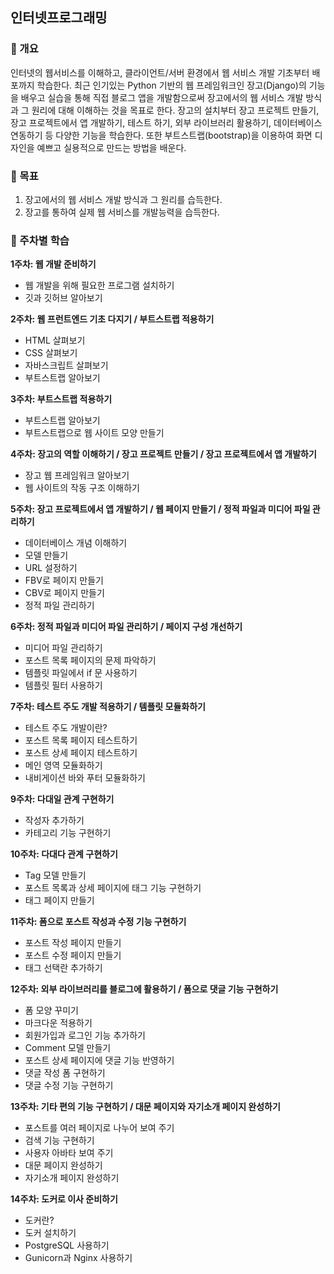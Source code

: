 인터넷프로그래밍
---
### 📍 개요
인터넷의 웹서비스를 이해하고, 클라이언트/서버 환경에서 웹 서비스 개발 기초부터 배포까지 학습한다. 최근 인기있는 Python 기반의 웹 프레임워크인 장고(Django)의 기능을 배우고 실습을 통해 직접 블로그 앱을 개발함으로써 장고에서의 웹 서비스 개발 방식과 그 원리에 대해 이해하는 것을 목표로 한다. 장고의 설치부터 장고 프로젝트 만들기, 장고 프로젝트에서 앱 개발하기, 테스트 하기, 외부 라이브러리 활용하기, 데이터베이스 연동하기 등 다양한 기능을 학습한다. 또한 부트스트랩(bootstrap)을 이용하여 화면 디자인을 예쁘고 실용적으로 만드는 방법을 배운다.

### 📍 목표
1. 장고에서의 웹 서비스 개발 방식과 그 원리를 습득한다.
2. 장고를 통하여 실제 웹 서비스를 개발능력을 습득한다.

### 📍 주차별 학습
**1주차: 웹 개발 준비하기**
- 웹 개발을 위해 필요한 프로그램 설치하기
- 깃과 깃허브 알아보기

**2주차: 웹 프런트엔드 기초 다지기 / 부트스트랩 적용하기**
- HTML 살펴보기
- CSS 살펴보기
- 자바스크립트 살펴보기
- 부트스트랩 알아보기

**3주차: 부트스트랩 적용하기**
- 부트스트랩 알아보기
- 부트스트랩으로 웹 사이트 모양 만들기

**4주차: 장고의 역할 이해하기 / 장고 프로젝트 만들기 / 장고 프로젝트에서 앱 개발하기**
- 장고 웹 프레임워크 알아보기
- 웹 사이트의 작동 구조 이해하기

**5주차: 장고 프로젝트에서 앱 개발하기 / 웹 페이지 만들기 / 정적 파일과 미디어 파일 관리하기**
- 데이터베이스 개념 이해하기
- 모델 만들기
- URL 설정하기
- FBV로 페이지 만들기
- CBV로 페이지 만들기
- 정적 파일 관리하기

**6주차: 정적 파일과 미디어 파일 관리하기 / 페이지 구성 개선하기**
- 미디어 파일 관리하기
- 포스트 목록 페이지의 문제 파악하기
- 템플릿 파일에서 if 문 사용하기
- 템플릿 필터 사용하기

**7주차: 테스트 주도 개발 적용하기 / 템플릿 모듈화하기**
- 테스트 주도 개발이란?
- 포스트 목록 페이지 테스트하기
- 포스트 상세 페이지 테스트하기
- 메인 영역 모듈화하기
- 내비게이션 바와 푸터 모듈화하기

**9주차: 다대일 관계 구현하기**
- 작성자 추가하기
- 카테고리 기능 구현하기

**10주차: 다대다 관계 구현하기**
- Tag 모델 만들기
-  포스트 목록과 상세 페이지에 태그 기능 구현하기
- 태그 페이지 만들기

**11주차: 폼으로 포스트 작성과 수정 기능 구현하기**
- 포스트 작성 페이지 만들기
- 포스트 수정 페이지 만들기
- 태그 선택란 추가하기

**12주차: 외부 라이브러리를 블로그에 활용하기 / 폼으로 댓글 기능 구현하기**
- 폼 모양 꾸미기
- 마크다운 적용하기
- 회원가입과 로그인 기능 추가하기
- Comment 모델 만들기
- 포스트 상세 페이지에 댓글 기능 반영하기
- 댓글 작성 폼 구현하기
- 댓글 수정 기능 구현하기

**13주차: 기타 편의 기능 구현하기 / 대문 페이지와 자기소개 페이지 완성하기**
- 포스트를 여러 페이지로 나누어 보여 주기
- 검색 기능 구현하기
- 사용자 아바타 보여 주기
- 대문 페이지 완성하기
- 자기소개 페이지 완성하기

**14주차: 도커로 이사 준비하기**
- 도커란?
- 도커 설치하기
- PostgreSQL 사용하기
- Gunicorn과 Nginx 사용하기
